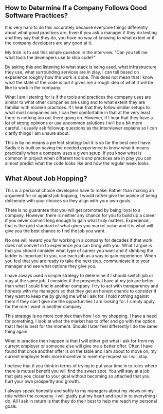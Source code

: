 
## How to Determine If a Company Follows Good Software Practices?

It is very hard to do this accurately because everyone things differently
about what good practices are. Even if you ask a manager if they do
testing and they say that they do, you have no way of knowing to what
extent or if the company developers are any good at it.

My trick is to ask this simple question in the interview.
"Can you tell me what tools the developers use to ship code?"

By asking this and listening to what stack is being used,
what infrastructure they use, what surrounding services
are in play, I can tell based on experience roughly
how the work is done.
This does not mean that I know what the state of the code
is but it gives me a rough idea of what it will be like
to work in the company.

What I am listening for is if the tools and practices
the company uses are similar to what other companies
are using and to what extent they are familiar with
modern practices.
If I hear that they follow similar setups to what most
companies are, I can feel comfortable in that at the
very least there is nothing too out there going on.
However, if I hear that they have a lot of strong
opinions or use uncommon solutions I will be a bit
more careful. I usually ask followup questions as
the interviewer explains so I can clarify things
I am unsure about.

This is by no means a perfect strategy but it is
so far the best one I have. Sadly it is built on
having the needed experience to know what it means
practically when a company uses a given setup.
If you know what is common in project when different
tools and practices are in play you can almost predict
what the code looks like and how the regular week looks.

## What About Job Hopping?

This is a personal choice developers have to make. Rather than making
an argument for or against job hopping, I would rather give the advice
of being deliberate with your choices so they align with your own goals.

There is no guarantee that you will get promoted by being loyal to
a company. However, there is neither any chance for you to build
up a career if you never commit long enough to gain what truly matters.
Experience, that is the gold standard of what gives you market value
and it is what will give you the best chance to find the job you want.

No one will reward you for working in a company for decades if that
work does not convert in to experience you can bring with you.
What I argue is that you should consider what type of career you want
and if climbing the ladder is important to you, use each job as a way
to gain experience.
When you feel that you are ready to take the next step, communicate
it to your manager and see what options they give you.

I have always used a simple strategy to determine if I should switch
job or stay at the same job. I consider if the prospects I have at
my job are better than what I could find in another company.
I try to act with transparency and honesty with my managers so that
they get an honest chance to consider if they want to keep me by
giving me what I ask for. I hold nothing against them if they can't
give me the opportunities I am looking for. I simply apply for
the role I want in another company.

This strategy is no more complex than how I do my shopping. I have
a need for something, I look at what the market has to offer and
go with the option that I feel is best for the moment. Should I
later feel differently I do the same thing again.

What in practice then happen is that I will either get what I ask for
from my current employer or someone else will give me a better offer.
Often I have found that once another offer is on the table and I am
about to move on, my current employer feels more incentive to meet
my request so I will stay.

I believe that if you think in terms of trying to put your time in
to roles where there is mutual benefit you will find the sweet spot.
You will stay at a job that gets you closer to your goal without
becoming so attached that you hurt your own prosperity and growth.

I always speak honestly and softly to my managers about my views on
my role within the company. I will gladly put my heart and soul in
to everything I do. All I ask in return is that they do their best
to help me reach my personal goals.
